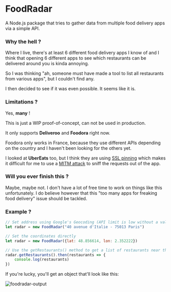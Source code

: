 # FoodRadar

A Node.js package that tries to gather data from multiple food delivery apps via a simple API.

### Why the hell ?

Where I live, there's at least 6 different food delivery apps I know of and I think that opening 6 different apps to see which restaurants can be delivered around you is kinda annoying.

So I was thinking "ah, someone must have made a tool to list all restaurants from various apps", but I couldn't find any.

I then decided to see if it was even possible. It seems like it is.

### Limitations ?

Yes, **many** !

This is just a WIP proof-of-concept, can not be used in production.

It only supports **Deliveroo** and **Foodora** right now.

Foodora only works in France, because they use different APIs depending on the country and I haven't been looking for the others yet.

I looked at **UberEats** too, but I think they are using [SSL pinning](https://en.wikipedia.org/wiki/HTTP_Public_Key_Pinning) which makes it difficult for me to use a [MITM attack](https://en.wikipedia.org/wiki/Man-in-the-middle_attack) to sniff the requests out of the app.

### Will you ever finish this ?

Maybe, maybe not. I don't have a lot of free time to work on things like this unfortunately. I do believe however that this "too many apps for freaking food delivery" issue should be tackled.

### Example ?

```js
// Set address using Google's Geocoding (API limit is low without a valid API key)
let radar = new FoodRadar("40 avenue d'Italie - 75013 Paris")

// Set the coordinates directly
let radar = new FoodRadar({lat: 48.856614, lon: 2.352222})

// Use the getRestaurants() method to get a list of restaurants near the address passed to the constructor
radar.getRestaurants().then(restaurants => {
	console.log(restaurants)
})
```

If you're lucky, you'll get an object that'll look like this:

![foodradar-output](https://i.imgur.com/jhEpw5F.png)